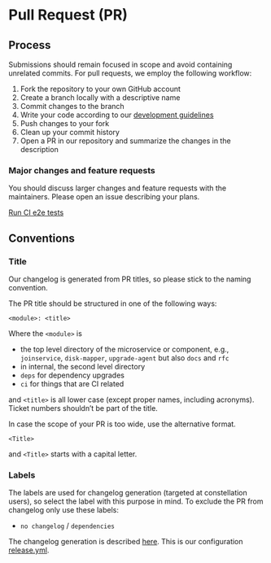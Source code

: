 # Pull Request (PR)

## Process

Submissions should remain focused in scope and avoid containing unrelated commits.
For pull requests, we employ the following workflow:

1. Fork the repository to your own GitHub account
2. Create a branch locally with a descriptive name
3. Commit changes to the branch
4. Write your code according to our [development guidelines](../conventions.md)
5. Push changes to your fork
6. Clean up your commit history
7. Open a PR in our repository and summarize the changes in the description

### Major changes and feature requests

You should discuss larger changes and feature requests with the maintainers. Please open an issue describing your plans.

[Run CI e2e tests](github-actions.md)

## Conventions

### Title

Our changelog is generated from PR titles, so please stick to the naming convention.

The PR title should be structured in one of the following ways:

```
<module>: <title>
```

Where the `<module>` is

* the top level directory of the microservice or component, e.g., `joinservice`, `disk-mapper`, `upgrade-agent` but also `docs` and `rfc`
* in internal, the second level directory
* `deps` for dependency upgrades
* `ci` for things that are CI related

and `<title>` is all lower case (except proper names, including acronyms).
Ticket numbers shouldn’t be part of the title.

In case the scope of your PR is too wide, use the alternative format.

```
<Title>
```

and `<Title>` starts with a capital letter.

### Labels

The labels are used for changelog generation (targeted at constellation users), so select the label with this purpose in mind.
To exclude the PR from changelog only use these labels:

* `no changelog` / `dependencies`

 The changelog generation is described [here](https://docs.github.com/en/repositories/releasing-projects-on-github/automatically-generated-release-notes). This is our configuration [release.yml](/.github/release.yml).
